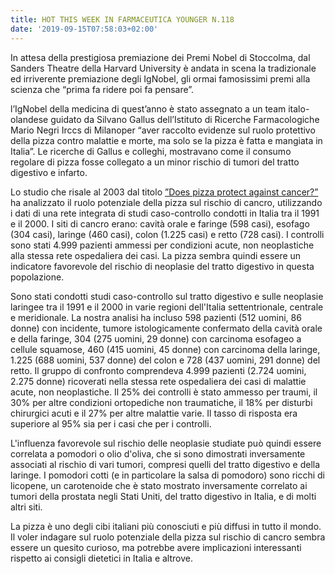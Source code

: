 ```yaml
---
title: HOT THIS WEEK IN FARMACEUTICA YOUNGER N.118
date: '2019-09-15T07:58:03+02:00'
---
```

In attesa della prestigiosa premiazione dei Premi Nobel di Stoccolma, dal Sanders Theatre della Harvard University è andata in scena la tradizionale ed irriverente premiazione degli IgNobel, gli ormai famosissimi premi alla scienza che “prima fa ridere poi fa pensare”. 

l’IgNobel della medicina di quest’anno è stato assegnato a un team italo-olandese guidato da Silvano Gallus dell’Istituto di Ricerche Farmacologiche Mario Negri Irccs di Milanoper “aver raccolto evidenze sul ruolo protettivo della pizza contro malattie e morte, ma solo se la pizza è fatta e mangiata in Italia”. Le ricerche di Gallus e colleghi, mostravano come il consumo regolare di pizza fosse collegato a un minor rischio di tumori del tratto digestivo e infarto.

Lo studio che risale al 2003 dal titolo [”Does pizza protect against cancer?”](https://onlinelibrary.wiley.com/doi/full/10.1002/ijc.11382) ha analizzato il ruolo potenziale della pizza sul rischio di cancro, utilizzando i dati di una rete integrata di studi caso-controllo condotti in Italia tra il 1991 e il 2000. I siti di cancro erano: cavità orale e faringe (598 casi), esofago (304 casi), laringe (460 casi), colon (1.225 casi) e retto (728 casi). I controlli sono stati 4.999 pazienti ammessi per condizioni acute, non neoplastiche alla stessa rete ospedaliera dei casi. La pizza sembra quindi essere un indicatore favorevole del rischio di neoplasie del tratto digestivo in questa popolazione. 



Sono stati condotti studi caso-controllo sul tratto digestivo e sulle neoplasie laringee tra il 1991 e il 2000 in varie regioni dell'Italia settentrionale, centrale e meridionale. La nostra analisi ha incluso 598 pazienti (512 uomini, 86 donne) con incidente, tumore istologicamente confermato della cavità orale e della faringe, 304 (275 uomini, 29 donne) con carcinoma esofageo a cellule squamose, 460 (415 uomini, 45 donne) con carcinoma della laringe, 1.225 (688 uomini, 537 donne) del colon e 728 (437 uomini, 291 donne) del retto. Il gruppo di confronto comprendeva 4.999 pazienti (2.724 uomini, 2.275 donne) ricoverati nella stessa rete ospedaliera dei casi di malattie acute, non neoplastiche. Il 25% dei controlli è stato ammesso per traumi, il 30% per altre condizioni ortopediche non traumatiche, il 18% per disturbi chirurgici acuti e il 27% per altre malattie varie. Il tasso di risposta era superiore al 95% sia per i casi che per i controlli.

L'influenza favorevole sul rischio delle neoplasie studiate può quindi essere correlata a pomodori o olio d'oliva, che si sono dimostrati inversamente associati al rischio di vari tumori, compresi quelli del tratto digestivo e della laringe. I pomodori cotti (e in particolare la salsa di pomodoro) sono ricchi di licopene, un carotenoide che è stato mostrato inversamente correlato ai tumori della prostata negli Stati Uniti, del tratto digestivo in Italia, e di molti altri siti. 







La pizza è uno degli cibi italiani più conosciuti e più diffusi in tutto il mondo. Il voler indagare sul ruolo potenziale della pizza sul rischio di cancro sembra essere un quesito curioso, ma potrebbe avere implicazioni interessanti rispetto ai consigli dietetici in Italia e altrove.
